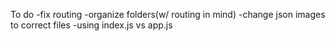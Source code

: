 To do
-fix routing
-organize folders(w/ routing in mind)
-change json images to correct files
-using index.js vs app.js
